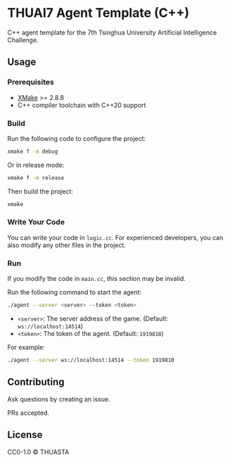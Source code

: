 # THUAI7 Agent Template (C++)

C++ agent template for the 7th Tsinghua University Artificial Intelligence Challenge.

## Usage

### Prerequisites

- [XMake](https://xmake.io) >= 2.8.8
- C++ compiler toolchain with C++20 support

### Build

Run the following code to configure the project:

```bash
xmake f -m debug
```

Or in release mode:

```bash
xmake f -m release
```

Then build the project:

```bash
xmake
```

### Write Your Code

You can write your code in `logic.cc`. For experienced developers, you can also modify any other files in the project.

### Run

If you modify the code in `main.cc`, this section may be invalid.

Run the following command to start the agent:

```bash
./agent --server <server> --token <token>
```

- `<server>`: The server address of the game. (Default: `ws://localhost:14514`)
- `<token>`: The token of the agent. (Default: `1919810`)

For example:

```bash
./agent --server ws://localhost:14514 --token 1919810
```

## Contributing

Ask questions by creating an issue.

PRs accepted.

## License

CC0-1.0 © THUASTA
